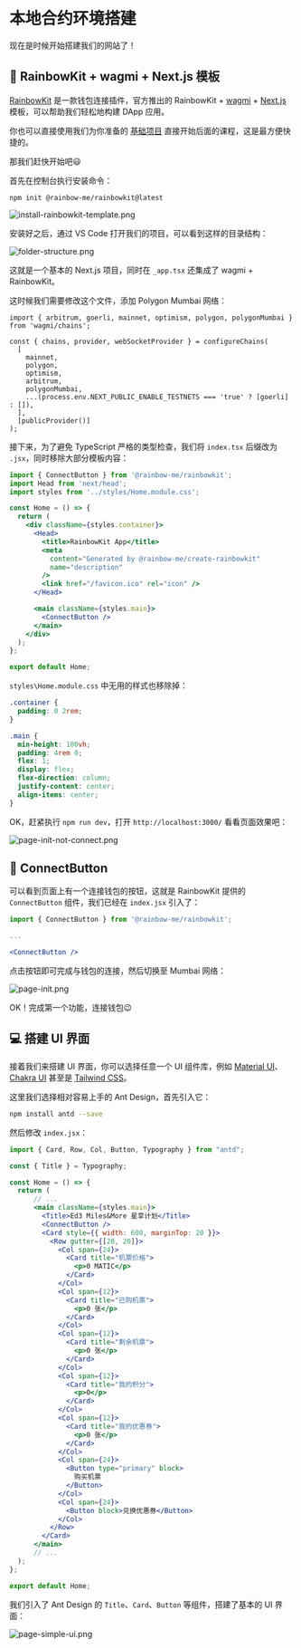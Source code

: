 # 本地合约环境搭建

现在是时候开始搭建我们的网站了！

## 🌈 RainbowKit + wagmi + Next.js 模板

[RainbowKit](https://www.rainbowkit.com/docs/installation) 是一款钱包连接插件，官方推出的 RainbowKit + [wagmi](https://wagmi.sh/) + [Next.js](https://www.nextjs.cn/) 模板，可以帮助我们轻松地构建 DApp 应用。

你也可以直接使用我们为你准备的 [基础项目](https://github.com/Ed3Academy/miles-more-web) 直接开始后面的课程，这是最方便快捷的。

那我们赶快开始吧😃

首先在控制台执行安装命令：

```shell
npm init @rainbow-me/rainbowkit@latest
```

![install-rainbowkit-template.png](https://i.postimg.cc/R0jCbfT2/install-rainbowkit-template.png)

安装好之后，通过 VS Code 打开我们的项目，可以看到这样的目录结构：

![folder-structure.png](https://i.postimg.cc/c1XtkxqG/folder-structure.png)

这就是一个基本的 Next.js 项目，同时在 `_app.tsx` 还集成了 wagmi + RainbowKit。

这时候我们需要修改这个文件，添加 Polygon Mumbai 网络：

```tsx
import { arbitrum, goerli, mainnet, optimism, polygon, polygonMumbai } from 'wagmi/chains';

const { chains, provider, webSocketProvider } = configureChains(
  [
    mainnet,
    polygon,
    optimism,
    arbitrum,
    polygonMumbai,
    ...(process.env.NEXT_PUBLIC_ENABLE_TESTNETS === 'true' ? [goerli] : []),
  ],
  [publicProvider()]
);
```

接下来，为了避免 TypeScript 严格的类型检查，我们将 `index.tsx` 后缀改为 `.jsx`，同时移除大部分模板内容：

```jsx
import { ConnectButton } from '@rainbow-me/rainbowkit';
import Head from 'next/head';
import styles from '../styles/Home.module.css';

const Home = () => {
  return (
    <div className={styles.container}>
      <Head>
        <title>RainbowKit App</title>
        <meta
          content="Generated by @rainbow-me/create-rainbowkit"
          name="description"
        />
        <link href="/favicon.ico" rel="icon" />
      </Head>

      <main className={styles.main}>
        <ConnectButton />
      </main>
    </div>
  );
};

export default Home;
```

`styles\Home.module.css` 中无用的样式也移除掉：

```css
.container {
  padding: 0 2rem;
}

.main {
  min-height: 100vh;
  padding: 4rem 0;
  flex: 1;
  display: flex;
  flex-direction: column;
  justify-content: center;
  align-items: center;
}
```

OK，赶紧执行 `npm run dev`，打开 `http://localhost:3000/` 看看页面效果吧：

![page-init-not-connect.png](https://i.postimg.cc/WzJGxh0b/page-init-not-connect.png)

## 👛 ConnectButton

可以看到页面上有一个连接钱包的按钮，这就是 RainbowKit 提供的 `ConnectButton` 组件，我们已经在 `index.jsx` 引入了：

```jsx
import { ConnectButton } from '@rainbow-me/rainbowkit';

...

<ConnectButton />
```

点击按钮即可完成与钱包的连接，然后切换至 Mumbai 网络：

![page-init.png](https://i.postimg.cc/wBXBvJds/page-init.png)

OK！完成第一个功能，连接钱包😉

## 💻 搭建 UI 界面

接着我们来搭建 UI 界面，你可以选择任意一个 UI 组件库，例如 [Material UI](https://mui.com/)、[Chakra UI](https://chakra-ui.com/) 甚至是 [Tailwind CSS](https://tailwindcss.com/)。

这里我们选择相对容易上手的 Ant Design，首先引入它：

```bash
npm install antd --save
```

然后修改 `index.jsx`：

```jsx
import { Card, Row, Col, Button, Typography } from "antd";

const { Title } = Typography;

const Home = () => {
  return (
      // ...
      <main className={styles.main}>
        <Title>Ed3 Miles&More 星享计划</Title>
        <ConnectButton />
        <Card style={{ width: 600, marginTop: 20 }}>
          <Row gutter={[20, 20]}>
            <Col span={24}>
              <Card title="机票价格">
                <p>0 MATIC</p>
              </Card>
            </Col>
            <Col span={12}>
              <Card title="已购机票">
                <p>0 张</p>
              </Card>
            </Col>
            <Col span={12}>
              <Card title="剩余机票">
                <p>0 张</p>
              </Card>
            </Col>
            <Col span={12}>
              <Card title="我的积分">
                <p>0</p>
              </Card>
            </Col>
            <Col span={12}>
              <Card title="我的优惠券">
                <p>0 张</p>
              </Card>
            </Col>
            <Col span={24}>
              <Button type="primary" block>
                购买机票
              </Button>
            </Col>
            <Col span={24}>
              <Button block>兑换优惠券</Button>
            </Col>
          </Row>
        </Card>
      </main>
      // ...
  );
};

export default Home;

```

我们引入了 Ant Design 的 `Title`、`Card`、`Button` 等组件，搭建了基本的 UI 界面：

![page-simple-ui.png](https://i.postimg.cc/KvQCyjXZ/page-simple-ui.png)
